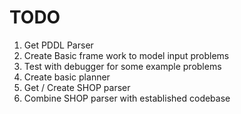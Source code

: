 # TODO
1. Get PDDL Parser
2. Create Basic frame work to model input problems
3. Test with debugger for some example problems
4. Create basic planner
5. Get / Create SHOP parser
6. Combine SHOP parser with established codebase